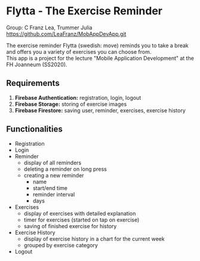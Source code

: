 # Flytta - The Exercise Reminder

Group: C
Franz Lea, Trummer Julia
https://github.com/LeaFranz/MobAppDevApp.git

The exercise reminder Flytta (swedish: move) reminds you to take a break and offers you a variety of exercises you can choose from.  
This app is a project for the lecture "Mobile Application Development" at the FH Joanneum (SS2020).  

## Requirements
1. **Firebase Authentication:** registration, login, logout
2. **Firebase Storage:** storing of exercise images
3. **Firebase Firestore:** saving user, reminder, exercises, exercise history

## Functionalities
* Registration
* Login
* Reminder
  * display of all reminders
  * deleting a reminder on long press
  * creating a new reminder
    * name
    * start/end time
    * reminder interval
    * days
* Exercises
  * display of exercises with detailed explanation
  * timer for exercises (started on tap on exercise)
  * saving of finished exercise for history
* Exercise History
  * display of exercise history in a chart for the current week
  * grouped by exercise category
* Logout


  
